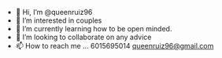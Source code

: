 - 👋 Hi, I’m @queenruiz96
- 👀 I’m interested in couples
- 🌱 I’m currently learning how to be open minded.
- 💞️ I’m looking to collaborate on any advice
- 📫 How to reach me ...
6015695014 queenruiz96@gmail.com
<!---
queenruiz96/queenruiz96 is a ✨ special ✨ repository because its `README.md` (this file) appears on your GitHub profile.
You can click the Preview link to take a look at your changes.
--->
